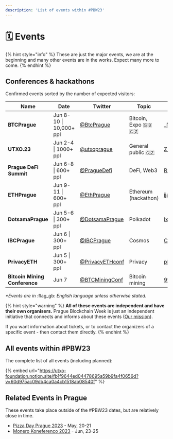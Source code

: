 ```yaml
---
description: 'List of events within #PBW23'
---
```


# 🗓 Events

{% hint style="info" %}
These are just the major events, we are at the beginning and many other events are in the works. Expect many more to come.
{% endhint %}

## Conferences & hackathons

Confirmed events sorted by the number of expected visitors:

<table data-column-title-hidden data-view="cards"><thead><tr><th>Name</th><th>Date</th><th>Twitter</th><th>Topic</th><th data-hidden data-card-cover data-type="files"></th><th data-hidden data-card-target data-type="content-ref"></th></tr></thead><tbody><tr><td><strong>BTCPrague</strong></td><td>Jun 8-10 | 10,000+ ppl</td><td><a href="https://twitter.com/BtcPrague">@BtcPrague</a></td><td>Bitcoin, Expo <span data-gb-custom-inline data-tag="emoji" data-code="1f1ec-1f1e7">🇬🇧</span><span data-gb-custom-inline data-tag="emoji" data-code="1f1e8-1f1ff">🇨🇿</span> </td><td><a href=".gitbook/assets/_MPAVIWE_400x400.jpg">_MPAVIWE_400x400.jpg</a></td><td><a href="https://www.btcprague.com/">https://www.btcprague.com/</a></td></tr><tr><td><strong>UTXO.23</strong></td><td>Jun 2-4 | 1000+ ppl</td><td><a href="https://twitter.com/utxoprague">@utxoprague</a></td><td>General public <span data-gb-custom-inline data-tag="emoji" data-code="1f1e8-1f1ff">🇨🇿</span></td><td><a href=".gitbook/assets/Z_fQwr0r_400x400.jpg">Z_fQwr0r_400x400.jpg</a></td><td><a href="https://utxo.cz/">https://utxo.cz/</a></td></tr><tr><td><strong>Prague DeFi Summit</strong></td><td>Jun 6-8 | 600+ ppl</td><td><a href="https://twitter.com/PragueDefi">@PragueDefi</a></td><td>DeFi, Web3</td><td><a href=".gitbook/assets/RRPxMhNd_400x400.jpg">RRPxMhNd_400x400.jpg</a></td><td></td></tr><tr><td><strong>ETHPrague</strong></td><td>Jun 9-11 | 600+ ppl</td><td><a href="https://twitter.com/EthPrague">@EthPrague</a></td><td>Ethereum (hackathon)</td><td><a href=".gitbook/assets/jjarAfvV_400x400.jpg">jjarAfvV_400x400.jpg</a></td><td><a href="https://ethprague.com/">https://ethprague.com/</a></td></tr><tr><td><strong>DotsamaPrague</strong></td><td>Jun 5-6 | 300+ ppl</td><td><a href="https://twitter.com/DotsamaPrague">@DotsamaPrague</a></td><td>Polkadot</td><td><a href=".gitbook/assets/IxPKjuGi_400x400.jpg">IxPKjuGi_400x400.jpg</a></td><td><a href="https://dotsama-prague.xyz/">https://dotsama-prague.xyz/</a></td></tr><tr><td><strong>IBCPrague</strong></td><td>Jun 6 | 300+ ppl</td><td><a href="https://twitter.com/IBCPrague">@IBCPrague</a></td><td>Cosmos</td><td><a href=".gitbook/assets/CXJvfz1M_400x400.jpg">CXJvfz1M_400x400.jpg</a></td><td><a href="https://1url.cz/@IBCPrague">https://1url.cz/@IBCPrague</a></td></tr><tr><td><strong>PrivacyETH</strong></td><td>Jun 5 | 300+ ppl</td><td><a href="https://twitter.com/PrivacyETHconf">@PrivacyETHconf</a></td><td>Privacy</td><td><a href=".gitbook/assets/pFhXeSfp_400x400.jpg">pFhXeSfp_400x400.jpg</a></td><td></td></tr><tr><td><strong>Bitcoin Mining Conference</strong></td><td>Jun 7</td><td><a href="https://twitter.com/BTCMiningConf">@BTCMiningConf</a></td><td>Bitcoin mining</td><td><a href=".gitbook/assets/9tVCIEt9_400x400.jpg">9tVCIEt9_400x400.jpg</a></td><td><a href="https://btcminingconf.com">https://btcminingconf.com</a></td></tr></tbody></table>

_\*Events are in_ :flag\_gb: _English language unless otherwise stated._

{% hint style="warning" %}
**All of these events are independent and have their own organisers.** Prague Blockchain Week is just an independent initiative that connects and informs about these events ([Our mission](our-mission-and-team/)).

If you want information about tickets, or to contact the organizers of a specific event - then contact them directly.
{% endhint %}

## All events within #PBW23

The complete list of all events (including planned):

{% embed url="https://utxo-foundation.notion.site/fb1f9644ed04478695a59b9fa4f0656d?v=60d975ac09db4ca0a4cb1518ab08540f" %}

## Related Events in Prague

These events take place outside of the #PBW23 dates, but are relatively close in time.

* [Pizza Day Prague 2023](https://p2p.pizzaday.cz/) - May, 20-21
* [Monero Koneferenco 2023](https://monerokon.com/) - Jun, 23-25
